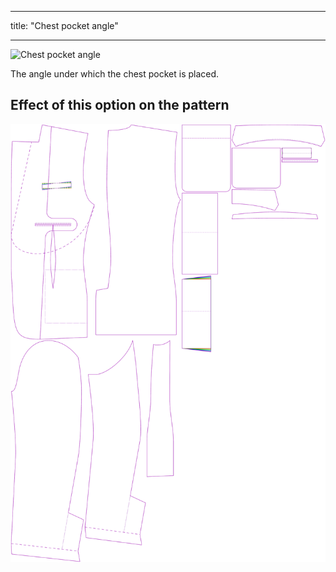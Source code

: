 ***

title: "Chest pocket angle"

***

![Chest pocket angle](chestpocketangle.svg)

The angle under which the chest pocket is placed.

## Effect of this option on the pattern

![This image shows the effect of this option by superimposing several variants that have a different value for this option](jaeger_chestpocketangle_sample.svg "Effect of this option on the pattern")
